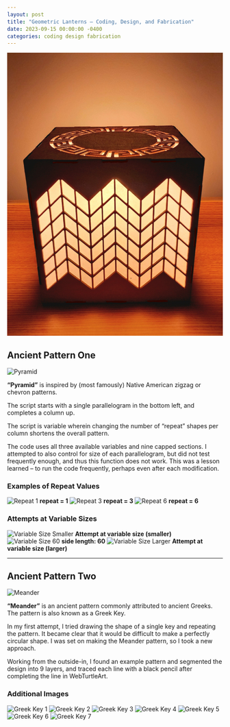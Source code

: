 ```yaml
---
layout: post
title: "Geometric Lanterns – Coding, Design, and Fabrication"
date: 2023-09-15 00:00:00 -0400
categories: coding design fabrication
---
```


![Geometric Lantern](/media/20230922_210711.jpg)

## Ancient Pattern One

![Pyramid](/media/american-8-2-1024x819.png)

**“Pyramid”** is inspired by (most famously) Native American zigzag or chevron patterns. 

The script starts with a single parallelogram in the bottom left, and completes a column up.

The script is variable wherein changing the number of “repeat” shapes per column shortens the overall pattern.

The code uses all three available variables and nine capped sections. I attempted to also control for size of each parallelogram, but did not test frequently enough, and thus this function does not work. This was a lesson learned – to run the code frequently, perhaps even after each modification.

### Examples of Repeat Values
![Repeat 1](/media/Screenshot-2023-09-15-232027-300x240.png) **repeat = 1**
![Repeat 3](/media/american-screenshot-repeat-3-1-300x240.png) **repeat = 3**
![Repeat 6](/media/american-8-3-300x240.png) **repeat = 6**

### Attempts at Variable Sizes
![Variable Size Smaller](/media/american-screenshot-size-50-1024x820.png) **Attempt at variable size (smaller)**
![Variable Size 60](/media/american-8-2-1024x819.png) **side length: 60**
![Variable Size Larger](/media/american-screenshot-size-70-1024x818.png) **Attempt at variable size (larger)**

<hr>

## Ancient Pattern Two

![Meander](/media/Screenshot-2023-09-16-222738-1-1024x820.png)

**“Meander”** is an ancient pattern commonly attributed to ancient Greeks. The pattern is also known as a Greek Key.

In my first attempt, I tried drawing the shape of a single key and repeating the pattern. It became clear that it would be difficult to make a perfectly circular shape. I was set on making the Meander pattern, so I took a new approach.

Working from the outside-in, I found an example pattern and segmented the design into 9 layers, and traced each line with a black pencil after completing the line in WebTurtleArt.

### Additional Images
![Greek Key 1](/media/greek-1-1-1024x819.png)
![Greek Key 2](/media/Screenshot-2023-09-16-230144-1024x845.png)
![Greek Key 3](/media/greek2-1024x819.png)
![Greek Key 4](/media/Screenshot-2023-09-16-040713-1024x815.png)
![Greek Key 5](/media/Screenshot-2023-09-16-211016-1024x815.png)
![Greek Key 6](/media/Screenshot-2023-09-16-211537-1024x814.png)
![Greek Key 7](/media/Screenshot-2023-09-16-213156-1024x822.png)

